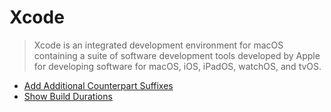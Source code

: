 # Xcode

> Xcode is an integrated development environment for macOS containing a suite of software development tools developed by Apple for developing software for macOS, iOS, iPadOS, watchOS, and tvOS.

- [Add Additional Counterpart Suffixes](./IDEAdditionalCounterpartSuffixes/readme.md)
- [Show Build Durations](./ShowBuildOperationDuration/readme.md)
